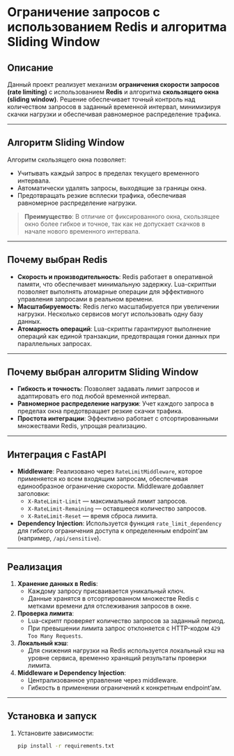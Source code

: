 # Ограничение запросов с использованием Redis и алгоритма Sliding Window

## Описание
Данный проект реализует механизм **ограничения скорости запросов (rate limiting)** с использованием **Redis** и алгоритма **скользящего окна (sliding window)**. Решение обеспечивает точный контроль над количеством запросов в заданный временной интервал, минимизируя скачки нагрузки и обеспечивая равномерное распределение трафика.

---

## Алгоритм Sliding Window
Алгоритм скользящего окна позволяет:
- Учитывать каждый запрос в пределах текущего временного интервала.
- Автоматически удалять запросы, выходящие за границы окна.
- Предотвращать резкие всплески трафика, обеспечивая равномерное распределение нагрузки.

> **Преимущество**: В отличие от фиксированного окна, скользящее окно более гибкое и точное, так как не допускает скачков в начале нового временного интервала.

---

## Почему выбран Redis
- **Скорость и производительность**: Redis работает в оперативной памяти, что обеспечивает минимальную задержку. Lua-скриптыи позволяет выполнять атомарные операции для эффективного управления запросами в реальном времени.
- **Масштабируемость**: Redis легко масштабируется при увеличении нагрузки. Несколько сервисов могут использовать одну базу данных.
- **Атомарность операций**: Lua-скрипты гарантируют выполнение операций как единой транзакции, предотвращая гонки данных при параллельных запросах.

---

## Почему выбран алгоритм Sliding Window
- **Гибкость и точность**: Позволяет задавать лимит запросов и адаптировать его под любой временной интервал.
- **Равномерное распределение нагрузки**: Учет каждого запроса в пределах окна предотвращает резкие скачки трафика.
- **Простота интеграции**: Эффективно работает с отсортированными множествами Redis, упрощая реализацию.

---

## Интеграция с FastAPI
- **Middleware**: Реализовано через `RateLimitMiddleware`, которое применяется ко всем входящим запросам, обеспечивая единообразное ограничение скорости. Middleware добавляет заголовки:
  - `X-RateLimit-Limit` — максимальный лимит запросов.
  - `X-RateLimit-Remaining` — оставшееся количество запросов.
  - `X-RateLimit-Reset` — время сброса лимита.
- **Dependency Injection**: Используется функция `rate_limit_dependency` для гибкого ограничения доступа к определенным endpoint’ам (например, `/api/sensitive`).

---

## Реализация
1. **Хранение данных в Redis**:
   - Каждому запросу присваивается уникальный ключ.
   - Данные хранятся в отсортированном множестве Redis с метками времени для отслеживания запросов в окне.
2. **Проверка лимита**:
   - Lua-скрипт проверяет количество запросов за заданный период.
   - При превышении лимита запрос отклоняется с HTTP-кодом `429 Too Many Requests`.
3. **Локальный кэш**:
   - Для снижения нагрузки на Redis используется локальный кэш на уровне сервиса, временно хранящий результаты проверки лимита.
4. **Middleware и Dependency Injection**:
   - Централизованное управление через middleware.
   - Гибкость в применении ограничений к конкретным endpoint’ам.

---

## Установка и запуск
1. Установите зависимости:
   ```bash
   pip install -r requirements.txt
